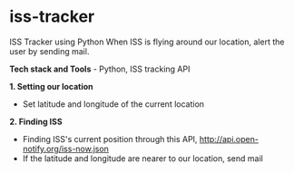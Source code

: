 # iss-tracker
ISS Tracker using Python
When ISS is flying around our location, alert the user by sending mail.

**Tech stack and Tools** - Python, ISS tracking API

**1. Setting our location**
  - Set latitude and longitude of the current location

**2. Finding ISS**
  - Finding ISS's current position through this API, http://api.open-notify.org/iss-now.json
  - If the latitude and longitude are nearer to our location, send mail

    
